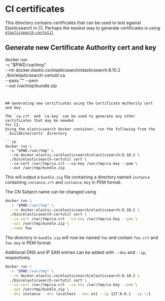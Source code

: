 # CI certificates

This directory contains certificates that can be used to test against Elasticsearch in CI. Perhaps the easiest way to generate certificates is using
[`elasticsearch-certutil`](https://www.elastic.co/guide/en/elasticsearch/reference/current/certutil.html)

## Generate new Certificate Authority cert and key

docker run \
  -v "$PWD:/var/tmp" \
  --rm docker.elastic.co/elasticsearch/elasticsearch:8.10.2 \
  ./bin/elasticsearch-certutil ca \
  --pass "" --pem \
  --out /var/tmp/bundle.zip
```


## Generating new certificates using the Certificate Authority cert and key

The `ca.crt` and `ca.key` can be used to generate any other certificates that may be needed
for CI.
Using the elasticsearch docker container, run the following from the `.buildkite/certs` directory

```sh
docker run \
  -v "$PWD:/var/tmp" \
  --rm docker.elastic.co/elasticsearch/elasticsearch:8.10.2 \
  ./bin/elasticsearch-certutil cert \
  --ca-cert /var/tmp/ca.crt --ca-key /var/tmp/ca.key --pem \
  --out /var/tmp/bundle.zip
```

This will output a `bundle.zip` file containing a directory named `instance` containing
`instance.crt` and `instance.key` in PEM format.

The CN Subject name can be changed using

```sh
docker run \
  -v "$PWD:/var/tmp" \
  --rm docker.elastic.co/elasticsearch/elasticsearch:8.10.2 \
  ./bin/elasticsearch-certutil cert \
  --ca-cert /var/tmp/ca.crt --ca-key /var/tmp/ca.key --pem \
  --out /var/tmp/bundle.zip \
  --name foo
```

The directory in `bundle.zip` will now be named `foo` and contain
`foo.crt` and `foo.key` in PEM format.

Additional DNS and IP SAN entries can be added with `--dns` and `--ip`, respectively.

```sh
docker run \
  -v "$PWD:/var/tmp" \
  --rm docker.elastic.co/elasticsearch/elasticsearch:8.10.2 \
  ./bin/elasticsearch-certutil cert \
  --ca-cert /var/tmp/ca.crt --ca-key /var/tmp/ca.key --pem \
  --out /var/tmp/bundle.zip \
  --dns instance --dns localhost --dns es1 --ip 127.0.0.1 --ip ::1
```

